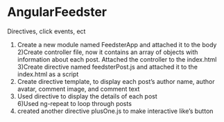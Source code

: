 # AngularFeedster
Directives, click events, ect </br>
1) Create a new module named FeedsterApp and attached it to the body </br>
2)Create controller file, now it contains an array of objects with information about each post. Attached the controller to the index.html</br> 
3)Create directive named feedsterPost.js and attached it to the index.html as a script </br>
4) Create directive template, to display each post’s author name, author avatar, comment image, and comment text </br>
5) Used <feedster-post>  directive to display the details of each post </br>
6)Used ng-repeat to loop through posts </br>
7) created another directive plusOne.js to make interactive like’s button </br>
